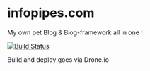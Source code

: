 infopipes.com
=============

My own pet Blog & Blog-framework all in one !

[![Build Status](https://drone.io/github.com/dynnamitt/infopipes.com/status.png)](https://drone.io/github.com/dynnamitt/infopipes.com/latest)

Build and deploy goes via Drone.io
